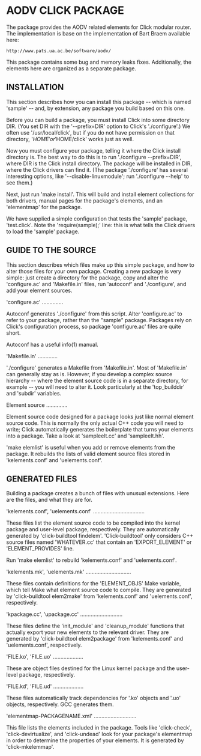 AODV CLICK PACKAGE
================

The package provides the AODV related elements for Click modular router. 
The implementation is base on the implementation of Bart Braem available here:

    http://www.pats.ua.ac.be/software/aodv/

This package contains some bug and memory leaks fixes. Additionally, the elements
here are organized as a separate package.


INSTALLATION
------------

This section describes how you can install this package -- which is
named 'sample' -- and, by extension, any package you build based on this
one.

Before you can build a package, you must install Click into some
directory DIR. (You set DIR with the '--prefix=DIR' option to Click's
'./configure'.) We often use '/usr/local/click', but if you do not have
permission on that directory, '$HOME' or '$HOME/click' works just as well.

Now you must configure your package, telling it where the Click install
directory is. The best way to do this is to run './configure --prefix=DIR',
where DIR is the Click install directory. The package will be installed in
DIR, where the Click drivers can find it. (The package './configure' has
several interesting options, like '--disable-linuxmodule'; run './configure
--help' to see them.)

Next, just run 'make install'. This will build and install element
collections for both drivers, manual pages for the package's elements, and
an 'elementmap' for the package.

We have supplied a simple configuration that tests the 'sample'
package, 'test.click'. Note the 'require(sample);' line: this is what tells
the Click drivers to load the 'sample' package.


GUIDE TO THE SOURCE
-------------------

This section describes which files make up this simple package, and how
to alter those files for your own package.  Creating a new package is very
simple: just create a directory for the package, copy and alter the
'configure.ac' and 'Makefile.in' files, run 'autoconf' and './configure',
and add your element sources.


'configure.ac'
..............

Autoconf generates './configure' from this script.  Alter
'configure.ac' to refer to your package, rather than the "sample" package.
Packages rely on Click's configuration process, so package 'configure.ac'
files are quite short.

Autoconf has a useful info(1) manual.


'Makefile.in'
.............

'./configure' generates a Makefile from 'Makefile.in'.  Most of
'Makefile.in' can generally stay as is.  However, if you develop a complex
source hierarchy -- where the element source code is in a separate
directory, for example -- you will need to alter it.  Look particularly at
the 'top_builddir' and 'subdir' variables.


Element source
..............

Element source code designed for a package looks just like normal
element source code. This is normally the only actual C++ code you will
need to write; Click automatically generates the boilerplate that turns
your elements into a package. Take a look at 'sampleelt.cc' and
'sampleelt.hh'.

'make elemlist' is useful when you add or remove elements from the
package. It rebuilds the lists of valid element source files stored in
'kelements.conf' and 'uelements.conf'.


GENERATED FILES
---------------

Building a package creates a bunch of files with unusual extensions.
Here are the files, and what they are for.


'kelements.conf', 'uelements.conf'
..................................

These files list the element source code to be compiled into the kernel
package and user-level package, respectively. They are automatically
generated by 'click-buildtool findelem'. 'Click-buildtool' only considers
C++ source files named 'WHATEVER.cc' that contain an 'EXPORT_ELEMENT' or
'ELEMENT_PROVIDES' line.

 Run 'make elemlist' to rebuild 'kelements.conf' and 'uelements.conf'.


'kelements.mk', 'uelements.mk'
..............................

These files contain definitions for the 'ELEMENT_OBJS' Make variable,
which tell Make what element source code to compile.  They are generated by
'click-buildtool elem2make' from 'kelements.conf' and 'uelements.conf',
respectively.


'kpackage.cc', 'upackage.cc'
............................

These files define the 'init_module' and 'cleanup_module' functions
that actually export your new elements to the relevant driver. They are
generated by 'click-buildtool elem2package' from 'kelements.conf' and
'uelements.conf', respectively.


'FILE.ko', 'FILE.uo'
....................

These are object files destined for the Linux kernel package and the
user-level package, respectively.


'FILE.kd', 'FILE.ud'
....................

These files automatically track dependencies for '.ko' objects and
'.uo' objects, respectively. GCC generates them.


'elementmap-PACKAGENAME.xml'
............................

This file lists the elements included in the package. Tools like
'click-check', 'click-devirtualize', and 'click-undead' look for your
package's elementmap in order to determine the properties of your elements.
It is generated by 'click-mkelemmap'.
